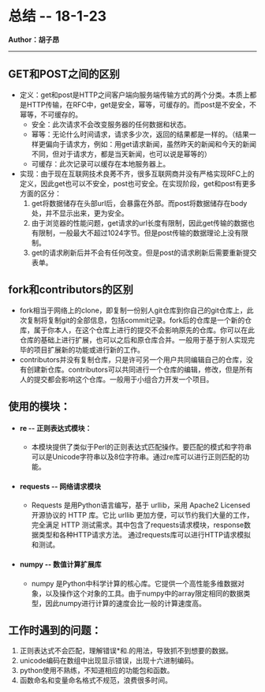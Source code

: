 # 总结 -- 18-1-23
**Author：胡子昂**

---

## GET和POST之间的区别
- 定义：get和post是HTTP之间客户端向服务端传输方式的两个分类。本质上都是HTTP传输，在RFC中，get是安全，幂等，可缓存的。而post是不安全，不幂等，不可缓存的。
    - 安全：此次请求不会改变服务器的任何数据和状态。
    - 幂等：无论什么时间请求，请求多少次，返回的结果都是一样的。（结果一样更偏向于请求方，例如：用get请求新闻，虽然昨天的新闻和今天的新闻不同，但对于请求方，都是当天新闻，也可以说是幂等的）
    - 可缓存：此次记录可以缓存在本地服务器上。
- 实现：由于现在互联网技术良莠不齐，很多互联网商并没有严格实现RFC上的定义，因此get也可以不安全，post也可安全。在实现阶段，get和post有更多方面的区分：
    1. get将数据储存在头部url后，会暴露在外部。而post将数据储存在body处，并不显示出来，更为安全。
    2. 由于浏览器的性能问题，get请求的url长度有限制，因此get传输的数据也有限制，一般最大不超过1024字节。但是post传输的数据理论上没有限制。
    3. get的请求刷新后并不会有任何改变。但是post的请求刷新后需要重新提交表单。

## fork和contributors的区别
 - fork相当于网络上的clone，即复制一份别人git仓库到你自己的git仓库上，此次复制将复制git的全部信息，包括commit记录。fork后的仓库是一个新的仓库，属于你本人，在这个仓库上进行的提交不会影响原先的仓库。你可以在此仓库的基础上进行扩展，也可以之后和原仓库合并。一般用于基于别人实现完毕的项目扩展新的功能或进行新的工作。
 - contributors并没有复制仓库，只是许可另一个用户共同编辑自己的仓库，没有创建新仓库。contributors可以共同进行一个仓库的编辑，修改，但是所有人的提交都会影响这个仓库。一般用于小组合力开发一个项目。

## 使用的模块：
 - #### re -- 正则表达式模块：
    - 本模块提供了类似于Perl的正则表达式匹配操作。要匹配的模式和字符串可以是Unicode字符串以及8位字符串。通过re库可以进行正则匹配的功能。

 - #### requests -- 网络请求模块
    - Requests 是用Python语言编写，基于 urllib，采用 Apache2 Licensed 开源协议的 HTTP 库。它比 urllib 更加方便，可以节约我们大量的工作，完全满足 HTTP 测试需求。其中包含了requests请求模块，response数据类型和各种HTTP请求方法。 通过requests库可以进行HTTP请求模拟和测试。

 - #### numpy -- 数值计算扩展库
    - numpy 是Python中科学计算的核心库。它提供一个高性能多维数据对象，以及操作这个对象的工具。由于numpy中的array限定相同的数据类型，因此numpy进行计算的速度会比一般的计算速度高。

####

## 工作时遇到的问题：
 1. 正则表达式不会匹配，理解错误\*和\.的用法，导致抓不到想要的数据。
 2. unicode编码在数组中出现显示错误，出现十六进制编码。
 3. python使用不熟练，不知道相应的功能包和函数。
 4. 函数命名和变量命名格式不规范，浪费很多时间。